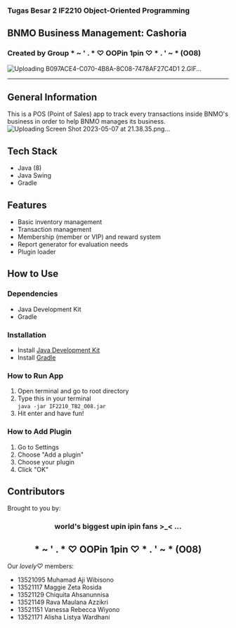 ### Tugas Besar 2 IF2210 Object-Oriented Programming
## BNMO Business Management: Cashoria
### Created by Group * ~ ' . * ♡ OOPin 1pin ♡ * . ' ~ * (O08)
![Uploading B097ACE4-C070-4B8A-8C08-7478AF27C4D1 2.GIF…]()

---

## General Information
This is a POS (Point of Sales) app to track every transactions inside BNMO's business in order to help BNMO manages its business.
![Uploading Screen Shot 2023-05-07 at 21.38.35.png…]()

## Tech Stack
- Java (8)
- Java Swing
- Gradle

## Features
- Basic inventory management
- Transaction management
- Membership (member or VIP) and reward system
- Report generator for evaluation needs
- Plugin loader

## How to Use

### Dependencies
- Java Development Kit
- Gradle

### Installation
- Install [Java Development Kit](https://www.oracle.com/java/technologies/downloads/)
- Install [Gradle](https://gradle.org/install/)

### How to Run App
1. Open terminal and go to root directory
2. Type this in your terminal\
`java -jar IF2210_TB2_O08.jar`
3. Hit enter and have fun!

### How to Add Plugin
1. Go to Settings
2. Choose "Add a plugin"
3. Choose your plugin
4. Click "OK"

## Contributors
Brought to you by:
<h3 align="center">world's biggest upin ipin fans >_< ...</h3>
<h2 align="center">* ~ ' . * ♡ OOPin 1pin ♡ * . ' ~ * (O08)</h2>

Our *lovely♡* members:
- 13521095 Muhamad Aji Wibisono 
- 13521117 Maggie Zeta Rosida 
- 13521129 Chiquita Ahsanunnisa 
- 13521149 Rava Maulana Azzikri 
- 13521151 Vanessa Rebecca Wiyono 
- 13521171 Alisha Listya Wardhani
